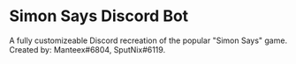 # Simon Says Discord Bot
A fully customizeable Discord recreation of the popular "Simon Says" game.
Created by: Manteex#6804, SputNix#6119.

